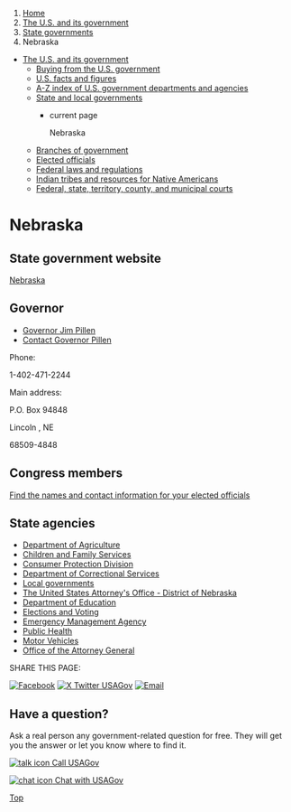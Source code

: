 1. [Home](/)
2. [The U.S. and its government](/about-the-us)
3. [State governments](/state-governments)
4. Nebraska

* [The U.S. and its government](/about-the-us)
  + [Buying from the U.S. government](/buy-from-government)
  + [U.S. facts and figures](/facts-figures)
  + [A-Z index of U.S. government departments and agencies](/agency-index)
  + [State and local governments](/state-local-governments)
    - current page

      Nebraska
  + [Branches of government](/branches-of-government)
  + [Elected officials](/elected-officials)
  + [Federal laws and regulations](/laws-and-regulations)
  + [Indian tribes and resources for Native Americans](/tribes)
  + [Federal, state, territory, county, and municipal courts](/courts)

Nebraska
========

State government website
------------------------

[Nebraska](https://www.nebraska.gov/)

Governor
--------

* [Governor Jim Pillen](https://governor.nebraska.gov/)
* [Contact Governor Pillen](https://governor.nebraska.gov/contact-governor)

Phone:

1-402-471-2244

Main address:

P.O. Box 94848
  

Lincoln
,
NE

68509-4848

Congress members
----------------

[Find the names and contact information for your elected officials](/elected-officials)

State agencies
--------------

* [Department of Agriculture](https://nda.nebraska.gov/)
* [Children and Family Services](https://dhhs.ne.gov/Pages/Children-and-Family-Services.aspx)
* [Consumer Protection Division](https://protectthegoodlife.nebraska.gov/)
* [Department of Correctional Services](https://www.corrections.nebraska.gov/)
* [Local governments](https://www.nebraska.gov/attractions/city-county/)
* [The United States Attorney's Office - District of Nebraska](https://www.justice.gov/usao-ne)
* [Department of Education](https://www.education.ne.gov/)
* [Elections and Voting](https://www.nebraska.gov/featured/elections-voting/)
* [Emergency Management Agency](https://nema.nebraska.gov/)
* [Public Health](https://dhhs.ne.gov/Pages/public-health.aspx)
* [Motor Vehicles](https://dmv.nebraska.gov/)
* [Office of the Attorney General](https://ago.nebraska.gov/)

SHARE THIS PAGE:

[![Facebook](/themes/custom/usagov/images/social-media-icons/Facebook_Icon.svg)](https://www.facebook.com/sharer/sharer.php?u=https://www.usa.gov/states/nebraska&v=3)
[![X Twitter USAGov](/themes/custom/usagov/images/social-media-icons/X_Twitter_Icon.svg?version=2)](https://twitter.com/intent/tweet?source=webclient&text=https://www.usa.gov/states/nebraska)
[![Email](/themes/custom/usagov/images/social-media-icons/Email_Icon.svg?version=2)](mailto:?subject=https://www.usa.gov/states/nebraska)

Have a question?
----------------

Ask a real person any government-related question for free. They will get you the answer or let you know where to find it.

[![talk icon](/themes/custom/usagov/images/ICONS_talk.png)
Call USAGov](/phone)

[![chat icon](/themes/custom/usagov/images/ICONS_chat.png)
Chat with USAGov](/chat)

[Top](#main-content)